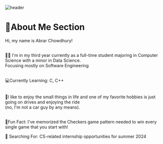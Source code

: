 ![header](https://capsule-render.vercel.app/api?type=waving&height=110&text=Welcome%20To%20My%20Profile!&animation=fadeIn&theme=dark)<br>

<h1>👋About Me Section</h1>
   Hi, my name is Abrar Chowdhury! <br> <br>

   👨‍🎓 I'm in my third year currently as a full-time student majoring in Computer Science with a minor in Data Science. <br> 
      Focusing mostly on Software Engineering <br> <br>

   💻Currently Learning: C, C++ <br> <br>

   🚗I like to enjoy the small things in life and one of my favorite hobbies is just going on drives and enjoying the ride <br>
     (no, I'm not a car guy by any means). <br> <br>

   🎲Fun Fact: I've memorized the Checkers game pattern needed to win every single game that you start with! <br>

   👀 Searching For: CS-related internship opportunities for summer 2024
